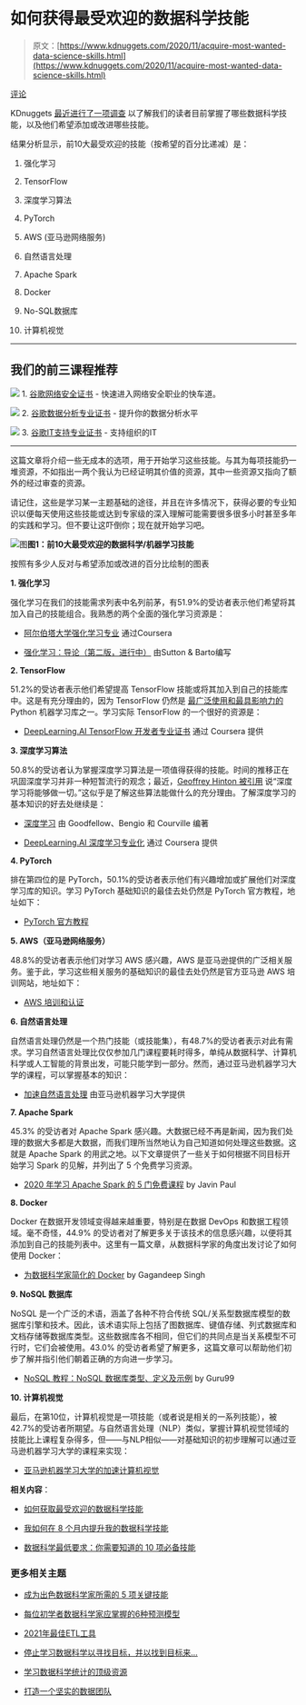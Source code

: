 # 如何获得最受欢迎的数据科学技能

> 原文：[https://www.kdnuggets.com/2020/11/acquire-most-wanted-data-science-skills.html](https://www.kdnuggets.com/2020/11/acquire-most-wanted-data-science-skills.html)

[评论](#comments)

KDnuggets [最近进行了一项调查](/2020/09/modern-data-science-skills.html) 以了解我们的读者目前掌握了哪些数据科学技能，以及他们希望添加或改进哪些技能。

结果分析显示，前10大最受欢迎的技能（按希望的百分比递减）是：

1.  强化学习

1.  TensorFlow

1.  深度学习算法

1.  PyTorch

1.  AWS (亚马逊网络服务)

1.  自然语言处理

1.  Apache Spark

1.  Docker

1.  No-SQL数据库

1.  计算机视觉

* * *

## 我们的前三课程推荐

![](../Images/0244c01ba9267c002ef39d4907e0b8fb.png) 1\. [谷歌网络安全证书](https://www.kdnuggets.com/google-cybersecurity) - 快速进入网络安全职业的快车道。

![](../Images/e225c49c3c91745821c8c0368bf04711.png) 2\. [谷歌数据分析专业证书](https://www.kdnuggets.com/google-data-analytics) - 提升你的数据分析水平

![](../Images/0244c01ba9267c002ef39d4907e0b8fb.png) 3\. [谷歌IT支持专业证书](https://www.kdnuggets.com/google-itsupport) - 支持组织的IT

* * *

这篇文章将介绍一些无成本的选项，用于开始学习这些技能。与其为每项技能扔一堆资源，不如指出一两个我认为已经证明其价值的资源，其中一些资源又指向了额外的经过审查的资源。

请记住，这些是学习某一主题基础的途径，并且在许多情况下，获得必要的专业知识以便每天使用这些技能或达到专家级的深入理解可能需要很多很多小时甚至多年的实践和学习。但不要让这吓倒你；现在就开始学习吧。

![图](../Images/32448441178962a451e950eed98c3fbb.png)**图1：前10大最受欢迎的数据科学/机器学习技能**

按照有多少人反对与希望添加或改进的百分比绘制的图表

**1\. 强化学习**

强化学习在我们的技能需求列表中名列前茅，有51.9%的受访者表示他们希望将其加入自己的技能组合。我熟悉的两个全面的强化学习资源是：

+   [阿尔伯塔大学强化学习专业](https://www.coursera.org/specializations/reinforcement-learning) 通过Coursera

+   [强化学习：导论（第二版，进行中）](https://web.stanford.edu/class/psych209/Readings/SuttonBartoIPRLBook2ndEd.pdf) 由Sutton & Barto编写

**2\. TensorFlow**

51.2%的受访者表示他们希望提高 TensorFlow 技能或将其加入到自己的技能库中。这是有充分理由的，因为 TensorFlow 仍然是 [最广泛使用和最具影响力的](https://2020/11/top-python-libraries-data-science-data-visualization-machine-learning.html) Python 机器学习库之一。学习实际 TensorFlow 的一个很好的资源是：

+   [DeepLearning.AI TensorFlow 开发者专业证书](https://www.coursera.org/professional-certificates/tensorflow-in-practice) 通过 Coursera 提供

**3\. 深度学习算法**

50.8%的受访者认为掌握深度学习算法是一项值得获得的技能。时间的推移正在巩固深度学习并非一种短暂流行的观念；最近，[Geoffrey Hinton 被引用](https://www.technologyreview.com/2020/11/03/1011616/ai-godfather-geoffrey-hinton-deep-learning-will-do-everything/) 说“深度学习将能够做一切。”这似乎是了解这些算法能做什么的充分理由。了解深度学习的基本知识的好去处继续是：

+   [深度学习](https://www.deeplearningbook.org/) 由 Goodfellow、Bengio 和 Courville 编著

+   [DeepLearning.AI 深度学习专业化](https://www.coursera.org/specializations/deep-learning) 通过 Coursera 提供

**4\. PyTorch**

排在第四位的是 PyTorch，50.1%的受访者表示他们有兴趣增加或扩展他们对深度学习库的知识。学习 PyTorch 基础知识的最佳去处仍然是 PyTorch 官方教程，地址如下：

+   [PyTorch 官方教程](https://pytorch.org/tutorials/)

**5\. AWS（亚马逊网络服务）**

48.8%的受访者表示他们对学习 AWS 感兴趣，AWS 是亚马逊提供的广泛相关服务。鉴于此，学习这些相关服务的基础知识的最佳去处仍然是官方亚马逊 AWS 培训网站，地址如下：

+   [AWS 培训和认证](https://aws.amazon.com/training/)

**6\. 自然语言处理**

自然语言处理仍然是一个热门技能（或技能集），有48.7%的受访者表示对此有需求。学习自然语言处理比仅仅参加几门课程要耗时得多，单纯从数据科学、计算机科学或人工智能的背景出发，可能只能学到一部分。然而，通过亚马逊机器学习大学的课程，可以掌握基本的知识：

+   [加速自然语言处理](/2020/08/accelerated-nlp-free-amazon-machine-learning-university.html) 由亚马逊机器学习大学提供

**7\. Apache Spark**

45.3% 的受访者对 Apache Spark 感兴趣。大数据已经不再是新闻，因为我们处理的数据大多都是大数据，而我们理所当然地认为自己知道如何处理这些数据。这就是 Apache Spark 的用武之地。以下文章提供了一些关于如何根据不同目标开始学习 Spark 的见解，并列出了 5 个免费学习资源。

+   [2020 年学习 Apache Spark 的 5 门免费课程](https://medium.com/javarevisited/5-free-courses-to-learn-apache-spark-in-2020-bdff2d60c800) by Javin Paul

**8\. Docker**

Docker 在数据开发领域变得越来越重要，特别是在数据 DevOps 和数据工程领域。毫不奇怪，44.9% 的受访者对了解更多关于该技术的信息感兴趣，以便将其添加到自己的技能列表中。这里有一篇文章，从数据科学家的角度出发讨论了如何使用 Docker：

+   [为数据科学家简化的 Docker](https://towardsdatascience.com/docker-made-easy-for-data-scientists-b32efbc23165) by Gagandeep Singh

**9\. NoSQL 数据库**

NoSQL 是一个广泛的术语，涵盖了各种不符合传统 SQL/关系型数据库模型的数据库引擎和技术。因此，该术语实际上包括了图数据库、键值存储、列式数据库和文档存储等数据库类型。这些数据库各不相同，但它们的共同点是当关系模型不可行时，它们会被使用。43.0% 的受访者希望了解更多，这篇文章可以帮助他们初步了解并指引他们朝着正确的方向进一步学习。

+   [NoSQL 教程：NoSQL 数据库类型、定义及示例](https://www.guru99.com/nosql-tutorial.html) by Guru99

**10\. 计算机视觉**

最后，在第10位，计算机视觉是一项技能（或者说是相关的一系列技能），被42.7%的受访者所期望。与自然语言处理（NLP）类似，掌握计算机视觉领域的技能比上课程复杂得多，但——与NLP相似——对基础知识的初步理解可以通过亚马逊机器学习大学的课程来实现：

+   [亚马逊机器学习大学的加速计算机视觉](https://www.kdnuggets.com/2020/08/accelerated-computer-vision-free-course-amazon.html)

**相关内容**：

+   [如何获取最受欢迎的数据科学技能](/2020/09/modern-data-science-skills.html)

+   [我如何在 8 个月内提升我的数据科学技能](/2020/10/level-up-data-science-skills-8-months.html)

+   [数据科学最低要求：你需要知道的 10 项必备技能](/2020/10/data-science-minimum-10-essential-skills.html)

### 更多相关主题

+   [成为出色数据科学家所需的 5 项关键技能](https://www.kdnuggets.com/2021/12/5-key-skills-needed-become-great-data-scientist.html)

+   [每位初学者数据科学家应掌握的6种预测模型](https://www.kdnuggets.com/2021/12/6-predictive-models-every-beginner-data-scientist-master.html)

+   [2021年最佳ETL工具](https://www.kdnuggets.com/2021/12/mozart-best-etl-tools-2021.html)

+   [停止学习数据科学以寻找目标，并以找到目标来…](https://www.kdnuggets.com/2021/12/stop-learning-data-science-find-purpose.html)

+   [学习数据科学统计的顶级资源](https://www.kdnuggets.com/2021/12/springboard-top-resources-learn-data-science-statistics.html)

+   [打造一个坚实的数据团队](https://www.kdnuggets.com/2021/12/build-solid-data-team.html)
